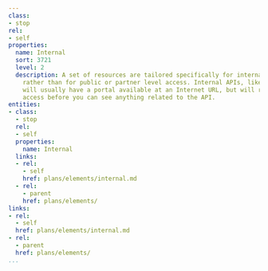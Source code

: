 ```yaml
---
class:
- stop
rel:
- self
properties:
  name: Internal
  sort: 3721
  level: 2
  description: A set of resources are tailored specifically for internal consumption
    rather than for public or partner level access. Internal APIs, like public ones
    will usually have a portal available at an Internet URL, but will require additional
    access before you can see anything related to the API.
entities:
- class:
  - stop
  rel:
  - self
  properties:
    name: Internal
  links:
  - rel:
    - self
    href: plans/elements/internal.md
  - rel:
    - parent
    href: plans/elements/
links:
- rel:
  - self
  href: plans/elements/internal.md
- rel:
  - parent
  href: plans/elements/
...
```

